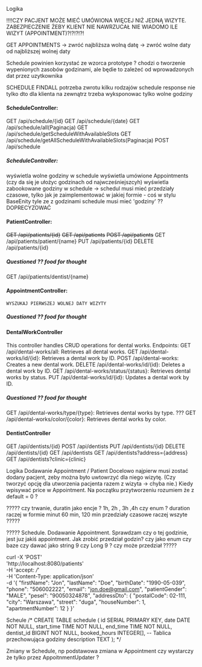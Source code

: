 Logika

!!!!CZY PACJENT MOŻE MIEĆ UMÓWIONA WIĘCEJ NIŻ JEDNĄ WIZYTE.
ZABEZPIECZENIE ŻEBY KLIENT NIE NAWRZUCAŁ NIE WIADOMO ILE WIZYT (APPOINTMENT)?!?!?!?!

GET APPOINTMENTS -> zwróć najbliższa wolną datę
-> zwróć wolne daty od najbliższej wolnej daty


Schedule powinien korzystać ze wzorca prototype ?
chodzi o tworzenie wypenionych zasobów godzinami, ale będie to zależeć od wprowadzonych dat przez uzytkownika

SCHEDULE FINDALL 
potrzeba zwrotu kilku rodzajów schedule response nie tylko dto
dla klienta na zewnątrz trzeba wyksponowac tylko wolne godziny



#### ScheduleController:
GET /api/schedule/{id}
GET /api/schedule/{date}
GET /api/schedule/all(Paginacja)
GET /api/schedule/getScheduleWithAvailableSlots
GET /api/schedule/getAllScheduleWithAvailableSlots(Paginacja)
POST /api/schedule
##### **ScheduleController:** 
wyświetla wolne godziny w schedule 
wyświetla umówione Appointments (czy da się je ułożyc godzinach od najwcześniejszcyh)
wyświetla zabookowane godziny w schedule
-> schedul musi mieć przedziały czasowe, tylko jak je zaimplementować w jakiej formie - coś w stylu BaseEnity tyle ze z godzinami
schedule musi mieć 'godziny' ?? DOPRECYZOWAĆ

#### PatientController:
~~GET /api/patients/{id}~~
~~GET /api/patients~~
~~POST /api/patients~~
GET /api/patients/patient/{name}
PUT /api/patients/{id}
DELETE /api/patients/{id}
##### **Questioned ?? food for thought**
GET /api/patients/dentist/{name}

#### AppointmentController:
    WYSZUKAJ PIERWSZEJ WOLNEJ DATY WIZYTY

##### **Questioned ?? food for thought**


#### DentalWorkController
This controller handles CRUD operations for dental works.
Endpoints:
GET /api/dental-works/all: Retrieves all dental works.
GET /api/dental-works/id/{id}: Retrieves a dental work by ID.
POST /api/dental-works: Creates a new dental work.
DELETE /api/dental-works/id/{id}: Deletes a dental work by ID.
GET /api/dental-works/status/{status}: Retrieves dental works by status.
PUT /api/dental-works/id/{id}: Updates a dental work by ID.
##### **Questioned ?? food for thought**
GET /api/dental-works/type/{type}: Retrieves dental works by type. ???
GET /api/dental-works/color/{color}: Retrieves dental works by color.


#### DentistController
GET /api/dentists/{id}
POST /api/dentists
PUT /api/dentists/{id}
DELETE /api/dentists/{id}
GET /api/dentists
GET /api/dentists?address={address}
GET /api/dentists?clinic={clinic}



Logika
Dodawanie Appointment / Patient
Docelowo najpierw musi zostać dodany pacjent, zeby można było uwtowrzyć dla niego wizytę.
(Czy tworzyć opcję dla utworzenia pacjenta razem z wizyta -> chyba nie.)
Kiedy wpisywać price w Appointment. Na początku przytworzeniu rozumiem że z default = 0 ?


?????
czy trwanie, duratin jako encje ? 1h, 2h , 3h ,4h czy enum ?
duration raczej w formie minut 60 min, 120 min
przedziały czasowe raczej wszyte
?????

?????
Schedule. Dodawanie Appointment.
Sprawdzam czy o tej godzinie, jest juz jakiś appointment.
Jak zrobić przedział godzin? czy jako enum czy baze
czy dawać jako string 9 czy Long 9 ? czy może przedział
?????


curl -X 'POST' \
'http://localhost:8080/patients' \
-H 'accept: */*' \
-H 'Content-Type: application/json' \
-d '{
"firstName": "Jon",
"lastName": "Doe",
"birthDate": "1990-05-039",
"phone": "506002222",
"email": "jon.doe@gmail.com",
"patientGender": "MALE",
"pesel": "90050324878",
"addressDto": {
"postalCode": 02-111,
"city": "Warszawa",
"street": "duga",
"houseNumber": 1,
"apartmentNumber": 12
}
}'


Scheule
/*
CREATE TABLE schedule (
id SERIAL PRIMARY KEY,
date DATE NOT NULL,
start_time TIME NOT NULL,
end_time TIME NOT NULL,
dentist_id BIGINT NOT NULL,
booked_hours INTEGER[], -- Tablica przechowująca godziny
description TEXT
);
*/


Zmiany w Schedule, np podstawowa zmiana w Appointment czy wystarczy że tylko przez AppoitnmentUpdater ?
